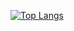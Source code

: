 [![Top Langs](https://github-readme-stats.vercel.app/api/top-langs/?username=venraij&layout=compact)](https://github.com/anuraghazra/github-readme-stats) 


